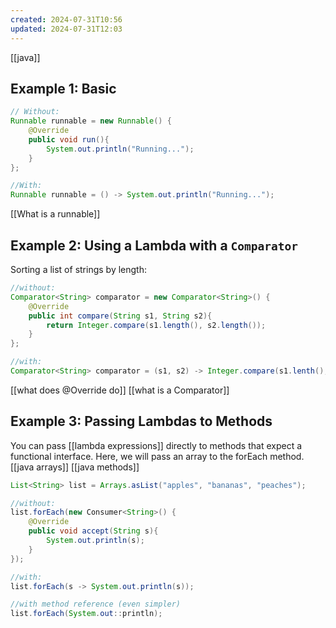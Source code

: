 ```yaml
---
created: 2024-07-31T10:56
updated: 2024-07-31T12:03
---
```

[[java]] 
## Example 1: Basic

```java
// Without:
Runnable runnable = new Runnable() {
	@Override
	public void run(){
		System.out.println("Running...");
	}
};

//With: 
Runnable runnable = () -> System.out.println("Running...");
```
[[What is a runnable]]
## Example 2: Using a Lambda with a `Comparator`
Sorting a list of strings by length:
```java
//without:
Comparator<String> comparator = new Comparator<String>() {
	@Override
	public int compare(String s1, String s2){
		return Integer.compare(s1.length(), s2.length());
	}
};

//with:
Comparator<String> comparator = (s1, s2) -> Integer.compare(s1.lenth(), s2.length());
```
[[what does @Override do]]
[[what is a Comparator]]
## Example 3: Passing Lambdas to Methods
You can pass [[lambda expressions]] directly to methods that expect a functional interface. Here, we will pass an array to the forEach method. [[java arrays]] [[java methods]]
```java
List<String> list = Arrays.asList("apples", "bananas", "peaches");

//without: 
list.forEach(new Consumer<String>() {
	@Override
	public void accept(String s){
		System.out.println(s); 
	}
});

//with:
list.forEach(s -> System.out.println(s));

//with method reference (even simpler)
list.forEach(System.out::println);
```